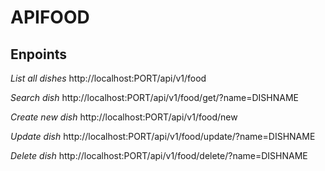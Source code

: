 # APIFOOD

## Enpoints

_List all dishes_
http://localhost:PORT/api/v1/food

_Search dish_
http://localhost:PORT/api/v1/food/get/?name=DISHNAME

_Create new dish_
http://localhost:PORT/api/v1/food/new

_Update dish_
http://localhost:PORT/api/v1/food/update/?name=DISHNAME

_Delete dish_
http://localhost:PORT/api/v1/food/delete/?name=DISHNAME